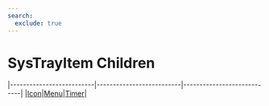 ```yaml
---
search:
  exclude: true
---
```


<h1 class="heading"><span class="name">SysTrayItem Children</span></h1>

|--------------------------|--------------------------|----------------------------|
|[Icon](../objects/icon.md)|[Menu](../objects/menu.md)|[Timer](../objects/timer.md)|
